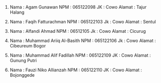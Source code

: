 1. Nama : Agam Gunawan
   NPM  : 065122098
   JK   : Cowo
   Alamat : Tajur Halang

2. Nama : Faqih Fatturachman
   NPM  : 065122103
   Jk   : Cowo
   Alamat : Sentul

3. Nama : Alfandi Ahmad
   NPM  : 06512105
   Jk   : Cowo
   Alamat : Cicurug

4. Nama : Muhammad Ariiq Al-Basith
   NPM  : 065122106
   Jk   : Cowo
   Alamat : Cibeureum Bogor

5. Nama : Muhammad Alif Fadillah
   NPM  : 065122109
   JK   : Cowo
   Alamat : Gunung Putri

6. Nama : Fauzi Niko Allianzah
   NPM  : 065122110
   JK   : Cowo
   Alamat : Bojonggede 
